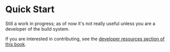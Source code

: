 # Quick Start

Still a work in progress; as of now it's not really useful unless you are
a developer of the build system.

If you are interested in contributing, see the
[developer resources section of this book](dev/repo_structure.md).